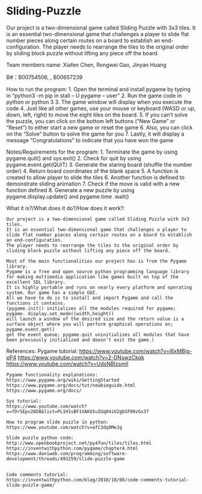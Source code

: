 # Sliding-Puzzle
Our project is a two-dimensional game called Sliding Puzzle with 3x3 tiles. It is an essential two-dimensional game that challenges a player to slide flat number pieces along certain routes on a board to establish an end-configuration. The player needs to rearrange the tiles to the original order by sliding block puzzle without lifting any piece off the board. 

Team members name:
    Xiafen Chen, Rongwei Gao, Jinyan Huang

B#：B00754506, , B00657239
    
How to run the program: 
    1. Open the terminal and install pygame by typing in “python3 -m pip in stall – U pygame – user”
    2. Run the game code in python or python 3
    3. The game window will display when you execute the code
    4. Just like all other games, use your mouse or keyboard (WASD or up, down, left, right) to move the eight tiles on the board.
    5. If you can’t solve the puzzle, you can click on the bottom left buttons (“New Game” or “Reset”) to either start a new game or reset the game 
    6. Also, you can click on the “Solve” button to solve the game for you
    7. Lastly, it will display a message “Congratulations” to indicate that you have won the game

Notes/Requirements for the program:
    1. Terminate the game by using pygame.quit() and sys.exit()
    2. Check for quit by using pygame.event.get(QUIT)
    3. Generate the staring board (shuffle the number order)
    4. Return board coordinates of the blank space
    5. A function is created to allow player to slide the tiles
    6. Another function is defined to demonstrate sliding animation
    7. Check if the move is valid with a new function defined
    8. Generate a new puzzle by using pygame.display.update() and pygame.time .wait()

What it is?/What does it do?/How does it work?:

    Our project is a two-dimensional game called Sliding Puzzle with 3x3 tiles. 
    It is an essential two-dimensional game that challenges a player to slide flat number pieces along certain routes on a board to establish an end-configuration. 
    The player needs to rearrange the tiles to the original order by sliding block puzzle without lifting any piece off the board. 

    Most of the main functionalities our project has is from the Pygame library. 
    Pygame is a free and open source python programming language library for making multimedia application like games built on top of the excellent SDL library. 
    It is highly portable and runs on nearly every platform and operating system. Our game has a simple GUI. 
    All we have to do is to install and import Pygame and call the functions it contains. 
    (pygame.init() initializes all the modules required for pygame; pygame. display.set_mode((width,height)) 
    will launch a window of the desired size and the return value is a surface object where you will perform graphical operations on; pygame.event.get() 
    get the event queue; pygame.quit uninitializes all modules that have been previously initialized and doesn’t exit the game.)


References:
    Pygame tutorial:
    https://www.youtube.com/watch?v=i6xMBig-pP4
    https://www.youtube.com/watch?v=2-DNswzCkqk
    https://www.youtube.com/watch?v=UdsNBIzsmlI

    Pygame functionality explanations:
    https://www.pygame.org/wiki/GettingStarted
    https://www.pygame.org/docs/tut/newbieguide.html
    https://www.pygame.org/docs/

    Sys tutorial:
    https://www.youtube.com/watch?v=7OrSEpv26D8&list=PL1H1sBF1VAKU1uIUq04iU2gbSF00zGx37

    How to program slide puzzle in python:
    https://www.youtube.com/watch?v=afC3dq9MeJg

    Slide puzzle python code:
    http://www.openbookproject.net/py4fun/tiles/tiles.html
    https://inventwithpython.com/pygame/chapter4.html
    https://www.daniweb.com/programming/software-development/threads/493259/slide-puzzle-game


    Code comments tutorial:
    https://inventwithpython.com/blog/2010/10/08/code-comments-tutorial-slide-puzzle-game/
